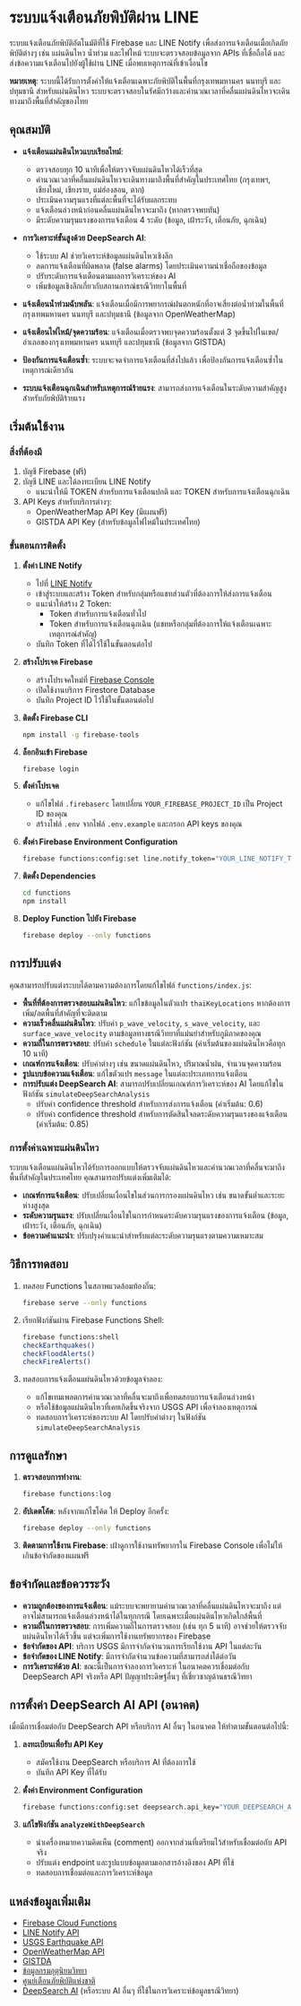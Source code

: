 # ระบบแจ้งเตือนภัยพิบัติผ่าน LINE

ระบบแจ้งเตือนภัยพิบัติอัตโนมัติที่ใช้ Firebase และ LINE Notify เพื่อส่งการแจ้งเตือนเมื่อเกิดภัยพิบัติต่างๆ เช่น แผ่นดินไหว น้ำท่วม และไฟไหม้ ระบบจะตรวจสอบข้อมูลจาก APIs ที่เชื่อถือได้ และส่งข้อความแจ้งเตือนไปยังผู้ใช้ผ่าน LINE เมื่อพบเหตุการณ์ที่เข้าเงื่อนไข

**หมายเหตุ**: ระบบนี้ได้รับการตั้งค่าให้แจ้งเตือนเฉพาะภัยพิบัติในพื้นที่กรุงเทพมหานคร นนทบุรี และปทุมธานี สำหรับแผ่นดินไหว ระบบจะตรวจสอบในรัศมีกว้างและคำนวณเวลาที่คลื่นแผ่นดินไหวจะเดินทางมาถึงพื้นที่สำคัญของไทย

## คุณสมบัติ

- **แจ้งเตือนแผ่นดินไหวแบบเรียลไทม์**:
  - ตรวจสอบทุก 10 นาทีเพื่อให้ตรวจจับแผ่นดินไหวได้เร็วที่สุด
  - คำนวณเวลาที่คลื่นแผ่นดินไหวจะเดินทางมาถึงพื้นที่สำคัญในประเทศไทย (กรุงเทพฯ, เชียงใหม่, เชียงราย, แม่ฮ่องสอน, ตาก)
  - ประเมินความรุนแรงที่แต่ละพื้นที่จะได้รับผลกระทบ
  - แจ้งเตือนล่วงหน้าก่อนคลื่นแผ่นดินไหวจะมาถึง (หากตรวจพบทัน)
  - มีระดับความรุนแรงของการแจ้งเตือน 4 ระดับ (ข้อมูล, เฝ้าระวัง, เตือนภัย, ฉุกเฉิน)
- **การวิเคราะห์ขั้นสูงด้วย DeepSearch AI**:

  - ใช้ระบบ AI ช่วยวิเคราะห์ข้อมูลแผ่นดินไหวเชิงลึก
  - ลดการแจ้งเตือนที่ผิดพลาด (false alarms) โดยประเมินความน่าเชื่อถือของข้อมูล
  - ปรับระดับการแจ้งเตือนตามผลการวิเคราะห์ของ AI
  - เพิ่มข้อมูลเชิงลึกเกี่ยวกับสถานการณ์ธรณีวิทยาในพื้นที่

- **แจ้งเตือนน้ำท่วมฉับพลัน**: แจ้งเตือนเมื่อมีการพยากรณ์ฝนตกหนักที่อาจเสี่ยงต่อน้ำท่วมในพื้นที่กรุงเทพมหานคร นนทบุรี และปทุมธานี (ข้อมูลจาก OpenWeatherMap)

- **แจ้งเตือนไฟไหม้/จุดความร้อน**: แจ้งเตือนเมื่อตรวจพบจุดความร้อนตั้งแต่ 3 จุดขึ้นไปในเขต/อำเภอของกรุงเทพมหานคร นนทบุรี และปทุมธานี (ข้อมูลจาก GISTDA)

- **ป้องกันการแจ้งเตือนซ้ำ**: ระบบจะจดจำการแจ้งเตือนที่ส่งไปแล้ว เพื่อป้องกันการแจ้งเตือนซ้ำในเหตุการณ์เดียวกัน

- **ระบบแจ้งเตือนฉุกเฉินสำหรับเหตุการณ์ร้ายแรง**: สามารถส่งการแจ้งเตือนในระดับความสำคัญสูงสำหรับภัยพิบัติร้ายแรง

## เริ่มต้นใช้งาน

### สิ่งที่ต้องมี

1. บัญชี Firebase (ฟรี)
2. บัญชี LINE และได้ลงทะเบียน LINE Notify
   - แนะนำให้มี TOKEN สำหรับการแจ้งเตือนปกติ และ TOKEN สำหรับการแจ้งเตือนฉุกเฉิน
3. API Keys สำหรับบริการต่างๆ:
   - OpenWeatherMap API Key (มีแผนฟรี)
   - GISTDA API Key (สำหรับข้อมูลไฟไหม้ในประเทศไทย)

### ขั้นตอนการติดตั้ง

1. **ตั้งค่า LINE Notify**

   - ไปที่ [LINE Notify](https://notify-bot.line.me/)
   - เข้าสู่ระบบและสร้าง Token สำหรับกลุ่มหรือแชทส่วนตัวที่ต้องการให้ส่งการแจ้งเตือน
   - แนะนำให้สร้าง 2 Token:
     - Token สำหรับการแจ้งเตือนทั่วไป
     - Token สำหรับการแจ้งเตือนฉุกเฉิน (แชทหรือกลุ่มที่ต้องการให้แจ้งเตือนเฉพาะเหตุการณ์สำคัญ)
   - บันทึก Token ที่ได้ไว้ใช้ในขั้นตอนต่อไป

2. **สร้างโปรเจค Firebase**

   - สร้างโปรเจคใหม่ที่ [Firebase Console](https://console.firebase.google.com/)
   - เปิดใช้งานบริการ Firestore Database
   - บันทึก Project ID ไว้ใช้ในขั้นตอนต่อไป

3. **ติดตั้ง Firebase CLI**

   ```bash
   npm install -g firebase-tools
   ```

4. **ล็อกอินเข้า Firebase**

   ```bash
   firebase login
   ```

5. **ตั้งค่าโปรเจค**

   - แก้ไขไฟล์ `.firebaserc` โดยเปลี่ยน `YOUR_FIREBASE_PROJECT_ID` เป็น Project ID ของคุณ
   - สร้างไฟล์ `.env` จากไฟล์ `.env.example` และกรอก API keys ของคุณ

6. **ตั้งค่า Firebase Environment Configuration**

   ```bash
   firebase functions:config:set line.notify_token="YOUR_LINE_NOTIFY_TOKEN" line.emergency_token="YOUR_EMERGENCY_LINE_NOTIFY_TOKEN" openweather.api_key="YOUR_OPENWEATHER_API_KEY" gistda.api_key="YOUR_GISTDA_API_KEY"
   ```

7. **ติดตั้ง Dependencies**

   ```bash
   cd functions
   npm install
   ```

8. **Deploy Function ไปยัง Firebase**
   ```bash
   firebase deploy --only functions
   ```

## การปรับแต่ง

คุณสามารถปรับแต่งระบบได้ตามความต้องการโดยแก้ไขไฟล์ `functions/index.js`:

- **พื้นที่ที่ต้องการตรวจสอบแผ่นดินไหว**: แก้ไขข้อมูลในตัวแปร `thaiKeyLocations` หากต้องการเพิ่ม/ลดพื้นที่สำคัญที่จะติดตาม
- **ความเร็วคลื่นแผ่นดินไหว**: ปรับค่า `p_wave_velocity`, `s_wave_velocity`, และ `surface_wave_velocity` ตามข้อมูลทางธรณีวิทยาที่แม่นยำสำหรับภูมิภาคของคุณ
- **ความถี่ในการตรวจสอบ**: ปรับค่า `schedule` ในแต่ละฟังก์ชัน (ค่าเริ่มต้นของแผ่นดินไหวคือทุก 10 นาที)
- **เกณฑ์การแจ้งเตือน**: ปรับค่าต่างๆ เช่น ขนาดแผ่นดินไหว, ปริมาณน้ำฝน, จำนวนจุดความร้อน
- **รูปแบบข้อความแจ้งเตือน**: แก้ไขตัวแปร `message` ในแต่ละประเภทการแจ้งเตือน
- **การปรับแต่ง DeepSearch AI**: สามารถปรับเปลี่ยนเกณฑ์การวิเคราะห์ของ AI โดยแก้ไขในฟังก์ชัน `simulateDeepSearchAnalysis`
  - ปรับค่า confidence threshold สำหรับการส่งการแจ้งเตือน (ค่าเริ่มต้น: 0.6)
  - ปรับค่า confidence threshold สำหรับการตัดสินใจลดระดับความรุนแรงของแจ้งเตือน (ค่าเริ่มต้น: 0.85)

### การตั้งค่าเฉพาะแผ่นดินไหว

ระบบแจ้งเตือนแผ่นดินไหวได้รับการออกแบบให้ตรวจจับแผ่นดินไหวและคำนวณเวลาที่คลื่นจะมาถึงพื้นที่สำคัญในประเทศไทย คุณสามารถปรับแต่งเพิ่มเติมได้:

- **เกณฑ์การแจ้งเตือน**: ปรับเปลี่ยนเงื่อนไขในส่วนการกรองแผ่นดินไหว เช่น ขนาดขั้นต่ำและระยะห่างสูงสุด
- **ระดับความรุนแรง**: ปรับเปลี่ยนเงื่อนไขในการกำหนดระดับความรุนแรงของการแจ้งเตือน (ข้อมูล, เฝ้าระวัง, เตือนภัย, ฉุกเฉิน)
- **ข้อความคำแนะนำ**: ปรับปรุงคำแนะนำสำหรับแต่ละระดับความรุนแรงตามความเหมาะสม

## วิธีการทดสอบ

1. ทดสอบ Functions ในสภาพแวดล้อมท้องถิ่น:

   ```bash
   firebase serve --only functions
   ```

2. เรียกฟังก์ชันผ่าน Firebase Functions Shell:

   ```bash
   firebase functions:shell
   checkEarthquakes()
   checkFloodAlerts()
   checkFireAlerts()
   ```

3. ทดสอบการแจ้งเตือนแผ่นดินไหวด้วยข้อมูลจำลอง:
   - แก้ไขเทมเพลตการคำนวณเวลาที่คลื่นจะมาถึงเพื่อทดสอบการแจ้งเตือนล่วงหน้า
   - หรือใช้ข้อมูลแผ่นดินไหวที่เคยเกิดขึ้นจริงจาก USGS API เพื่อจำลองเหตุการณ์
   - ทดสอบการวิเคราะห์ของระบบ AI โดยปรับค่าต่างๆ ในฟังก์ชัน `simulateDeepSearchAnalysis`

## การดูแลรักษา

1. **ตรวจสอบการทำงาน**:

   ```bash
   firebase functions:log
   ```

2. **อัปเดตโค้ด**:
   หลังจากแก้ไขโค้ด ให้ Deploy อีกครั้ง:

   ```bash
   firebase deploy --only functions
   ```

3. **ติดตามการใช้งาน Firebase**:
   เฝ้าดูการใช้งานทรัพยากรใน Firebase Console เพื่อไม่ให้เกินข้อจำกัดของแผนฟรี

## ข้อจำกัดและข้อควรระวัง

- **ความถูกต้องของการแจ้งเตือน**: แม้ระบบจะพยายามคำนวณเวลาที่คลื่นแผ่นดินไหวจะมาถึง แต่อาจไม่สามารถแจ้งเตือนล่วงหน้าได้ในทุกกรณี โดยเฉพาะเมื่อแผ่นดินไหวเกิดใกล้พื้นที่
- **ความถี่ในการตรวจสอบ**: การเพิ่มความถี่ในการตรวจสอบ (เช่น ทุก 5 นาที) อาจช่วยให้ตรวจจับแผ่นดินไหวได้เร็วขึ้น แต่จะเพิ่มการใช้งานทรัพยากรของ Firebase
- **ข้อจำกัดของ API**: บริการ USGS มีการจำกัดจำนวนการเรียกใช้งาน API ในแต่ละวัน
- **ข้อจำกัดของ LINE Notify**: มีการจำกัดจำนวนข้อความที่สามารถส่งได้ต่อวัน
- **การวิเคราะห์ด้วย AI**: ขณะนี้เป็นการจำลองการวิเคราะห์ ในอนาคตควรเชื่อมต่อกับ DeepSearch API จริงหรือ API ปัญญาประดิษฐ์อื่นๆ ที่เชี่ยวชาญด้านธรณีวิทยา

## การตั้งค่า DeepSearch AI API (อนาคต)

เมื่อมีการเชื่อมต่อกับ DeepSearch API หรือบริการ AI อื่นๆ ในอนาคต ให้ทำตามขั้นตอนต่อไปนี้:

1. **ลงทะเบียนเพื่อรับ API Key**

   - สมัครใช้งาน DeepSearch หรือบริการ AI ที่ต้องการใช้
   - บันทึก API Key ที่ได้รับ

2. **ตั้งค่า Environment Configuration**

   ```bash
   firebase functions:config:set deepsearch.api_key="YOUR_DEEPSEARCH_API_KEY"
   ```

3. **แก้ไขฟังก์ชัน `analyzeWithDeepSearch`**
   - นำเครื่องหมายความคิดเห็น (comment) ออกจากส่วนที่เตรียมไว้สำหรับเชื่อมต่อกับ API จริง
   - ปรับแต่ง endpoint และรูปแบบข้อมูลตามเอกสารอ้างอิงของ API ที่ใช้
   - ทดสอบการเชื่อมต่อและการวิเคราะห์ข้อมูล

## แหล่งข้อมูลเพิ่มเติม

- [Firebase Cloud Functions](https://firebase.google.com/docs/functions)
- [LINE Notify API](https://notify-bot.line.me/doc/)
- [USGS Earthquake API](https://earthquake.usgs.gov/fdsnws/event/1/)
- [OpenWeatherMap API](https://openweathermap.org/api)
- [GISTDA](https://fire.gistda.or.th/)
- [ข้อมูลกรมอุตุนิยมวิทยา](https://www.tmd.go.th/)
- [ศูนย์เตือนภัยพิบัติแห่งชาติ](http://www.ndwc.go.th/)
- [DeepSearch AI](https://deepsearch.com) (หรือระบบ AI อื่นๆ ที่ใช้ในการวิเคราะห์ข้อมูลธรณีวิทยา)
